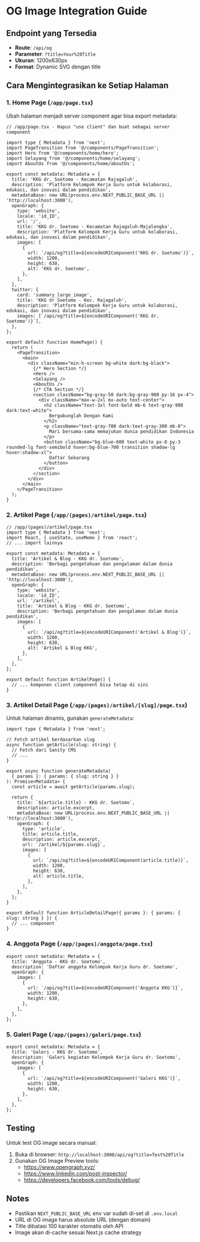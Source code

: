 # OG Image Integration Guide

## Endpoint yang Tersedia
- **Route**: `/api/og`
- **Parameter**: `?title=Your%20Title`
- **Ukuran**: 1200x630px
- **Format**: Dynamic SVG dengan title

## Cara Mengintegrasikan ke Setiap Halaman

### 1. Home Page (`/app/page.tsx`)

Ubah halaman menjadi server component agar bisa export metadata:

```tsx
// /app/page.tsx - Hapus "use client" dan buat sebagai server component

import type { Metadata } from 'next';
import PageTransition from '@/components/PageTransition';
import Hero from '@/components/home/hero';
import Selayang from '@/components/home/selayang';
import AboutUs from '@/components/home/aboutUs';

export const metadata: Metadata = {
  title: 'KKG dr. Soetomo - Kecamatan Rajagaluh',
  description: 'Platform Kelompok Kerja Guru untuk kolaborasi, edukasi, dan inovasi dalam pendidikan',
  metadataBase: new URL(process.env.NEXT_PUBLIC_BASE_URL || 'http://localhost:3000'),
  openGraph: {
    type: 'website',
    locale: 'id_ID',
    url: '/',
    title: 'KKG dr. Soetomo - Kecamatan Rajagaluh-Majalengka',
    description: 'Platform Kelompok Kerja Guru untuk kolaborasi, edukasi, dan inovasi dalam pendidikan',
    images: [
      {
        url: `/api/og?title=${encodeURIComponent('KKG dr. Soetomo')}`,
        width: 1200,
        height: 630,
        alt: 'KKG dr. Soetomo',
      },
    ],
  },
  twitter: {
    card: 'summary_large_image',
    title: 'KKG dr Soetomo - Kec. Rajagaluh',
    description: 'Platform Kelompok Kerja Guru untuk kolaborasi, edukasi, dan inovasi dalam pendidikan',
    images: [`/api/og?title=${encodeURIComponent('KKG dr. Soetomo')}`],
  },
};

export default function HomePage() {
  return (
    <PageTransition>
      <main>
        <div className="min-h-screen bg-white dark:bg-black">
          {/* Hero Section */}
          <Hero />
          <Selayang />
          <AboutUs />
          {/* CTA Section */}
          <section className="bg-gray-50 dark:bg-gray-900 py-16 px-4">
            <div className="max-w-2xl mx-auto text-center">
              <h2 className="text-3xl font-bold mb-6 text-gray-900 dark:text-white">
                Bergabunglah Dengan Kami
              </h2>
              <p className="text-gray-700 dark:text-gray-300 mb-8">
                Mari bersama-sama memajukan dunia pendidikan Indonesia
              </p>
              <button className="bg-blue-600 text-white px-8 py-3 rounded-lg font-semibold hover:bg-blue-700 transition shadow-lg hover:shadow-xl">
                Daftar Sekarang
              </button>
            </div>
          </section>
        </div>
      </main>
    </PageTransition>
  );
}
```

### 2. Artikel Page (`/app/(pages)/artikel/page.tsx`)

```tsx
// /app/(pages)/artikel/page.tsx
import type { Metadata } from 'next';
import React, { useState, useMemo } from 'react';
// ... import lainnya

export const metadata: Metadata = {
  title: 'Artikel & Blog - KKG dr. Soetomo',
  description: 'Berbagi pengetahuan dan pengalaman dalam dunia pendidikan',
  metadataBase: new URL(process.env.NEXT_PUBLIC_BASE_URL || 'http://localhost:3000'),
  openGraph: {
    type: 'website',
    locale: 'id_ID',
    url: '/artikel',
    title: 'Artikel & Blog - KKG dr. Soetomo',
    description: 'Berbagi pengetahuan dan pengalaman dalam dunia pendidikan',
    images: [
      {
        url: `/api/og?title=${encodeURIComponent('Artikel & Blog')}`,
        width: 1200,
        height: 630,
        alt: 'Artikel & Blog KKG',
      },
    ],
  },
};

export default function ArtikelPage() {
  // ... komponen client component bisa tetap di sini
}
```

### 3. Artikel Detail Page (`/app/(pages)/artikel/[slug]/page.tsx`)

Untuk halaman dinamis, gunakan `generateMetadata`:

```tsx
import type { Metadata } from 'next';

// Fetch artikel berdasarkan slug
async function getArticle(slug: string) {
  // Fetch dari Sanity CMS
  // ...
}

export async function generateMetadata(
  { params }: { params: { slug: string } }
): Promise<Metadata> {
  const article = await getArticle(params.slug);

  return {
    title: `${article.title} - KKG dr. Soetomo`,
    description: article.excerpt,
    metadataBase: new URL(process.env.NEXT_PUBLIC_BASE_URL || 'http://localhost:3000'),
    openGraph: {
      type: 'article',
      title: article.title,
      description: article.excerpt,
      url: `/artikel/${params.slug}`,
      images: [
        {
          url: `/api/og?title=${encodeURIComponent(article.title)}`,
          width: 1200,
          height: 630,
          alt: article.title,
        },
      ],
    },
  };
}

export default function ArticleDetailPage({ params }: { params: { slug: string } }) {
  // ... component
}
```

### 4. Anggota Page (`/app/(pages)/anggota/page.tsx`)

```tsx
export const metadata: Metadata = {
  title: 'Anggota - KKG dr. Soetomo',
  description: 'Daftar anggota Kelompok Kerja Guru dr. Soetomo',
  openGraph: {
    images: [
      {
        url: `/api/og?title=${encodeURIComponent('Anggota KKG')}`,
        width: 1200,
        height: 630,
      },
    ],
  },
};
```

### 5. Galeri Page (`/app/(pages)/galeri/page.tsx`)

```tsx
export const metadata: Metadata = {
  title: 'Galeri - KKG dr. Soetomo',
  description: 'Galeri kegiatan Kelompok Kerja Guru dr. Soetomo',
  openGraph: {
    images: [
      {
        url: `/api/og?title=${encodeURIComponent('Galeri KKG')}`,
        width: 1200,
        height: 630,
      },
    ],
  },
};
```

## Testing

Untuk test OG image secara manual:
1. Buka di browser: `http://localhost:3000/api/og?title=Test%20Title`
2. Gunakan OG Image Preview tools:
   - https://www.opengraph.xyz/
   - https://www.linkedin.com/post-inspector/
   - https://developers.facebook.com/tools/debug/

## Notes

- Pastikan `NEXT_PUBLIC_BASE_URL` env var sudah di-set di `.env.local`
- URL di OG image harus absolute URL (dengan domain)
- Title dibatasi 100 karakter otomatis oleh API
- Image akan di-cache sesuai Next.js cache strategy
